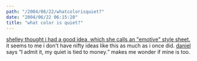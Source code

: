 ```yaml
---
path: "/2004/06/22/whatcolorisquiet?" 
date: "2004/06/22 06:15:20" 
title: "what color is quiet?" 
---
```

<p><a href="http://weblog.burningbird.net/archives/2004/06/21/emotive/">shelley thought i had a good idea, which she calls an "emotive" style sheet.</a> it seems to me i don't have nifty ideas like this as much as i once did. <a href="http://archipelago.phrasewise.com/2004/06/21">daniel</a> says <q>I admit it, my quiet is tied to money.</q> makes me wonder if mine is too.</p>